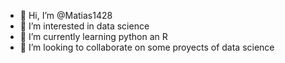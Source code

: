 - 👋 Hi, I’m @Matias1428
- 👀 I’m interested in data science
- 🌱 I’m currently learning python an R
- 💞️ I’m looking to collaborate on some proyects of data science


<!---
Matias1428/Matias1428 is a ✨ special ✨ repository because its `README.md` (this file) appears on your GitHub profile.
You can click the Preview link to take a look at your changes.
--->
